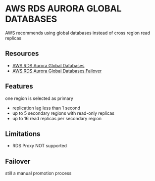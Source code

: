 # AWS RDS AURORA GLOBAL DATABASES

AWS recommends using global databases instead of cross region read replicas

## Resources

- [AWS RDS Aurora Global Databases](https://docs.aws.amazon.com/AmazonRDS/latest/AuroraUserGuide/aurora-global-database.html)
- [AWS RDS Aurora Global Databases Failover](https://docs.aws.amazon.com/AmazonRDS/latest/AuroraUserGuide/aurora-global-database-disaster-recovery.html)

## Features
one region is selected as primary

- replication lag less than 1 second
- up to 5 secondary regions with read-only replicas
- up to 16 read replicas per secondary region

## Limitations

- RDS Proxy NOT supported

## Failover

still a manual promotion process
